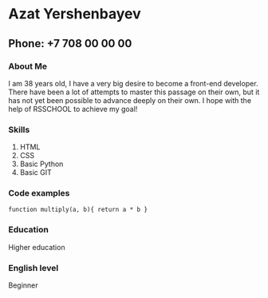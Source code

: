 # Azat Yershenbayev
## Phone: +7 708 00 00 00
### About Me
I am 38 years old, I have a very big desire to become
a front-end developer. There have been a lot of 
attempts to master this passage on their own,
but it has not yet been possible to advance
deeply on their own. I hope with the help of RSSCHOOL to achieve my goal!

### Skills
1. HTML 
2. CSS
3. Basic Python
4. Basic GIT

### Code examples
`function multiply(a, b){
    return a * b
  }`

### Education
Higher education

### English level
Beginner

             

 
